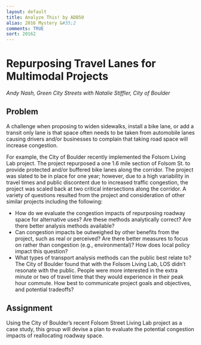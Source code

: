 ```yaml
---
layout: default
title: Analyze This! by ADB50
alias: 2016 Mystery &#35;2
comments: TRUE
sort: 20162
---
```


# Repurposing Travel Lanes for Multimodal Projects

*Andy Nash, Green City Streets with Natalie Stiffler, City of Boulder*

## Problem

A challenge when proposing to widen sidewalks, install a bike lane, or add a transit only lane is that space often needs to be taken from automobile lanes causing drivers and/or businesses to complain that taking road space will increase congestion.

For example, the City of Boulder recently implemented the Folsom Living Lab project. The project repurposed a one 1.6 mile section of Folsom St. to provide protected and/or buffered bike lanes along the corridor. The project was slated to be in place for one year; however, due to a high variability in travel times and public discontent due to increased traffic congestion, the project was scaled back at two critical intersections along the corridor. A variety of questions resulted from the project and consideration of other similar projects including the following:

* How do we evaluate the congestion impacts of repurposing roadway space for alternative uses? Are these methods analytically correct? Are there better analysis methods available?
* Can congestion impacts be outweighed by other benefits from the project, such as real or perceived? Are there better measures to focus on rather than congestion (e.g., environmental)? How does local policy impact this question?
* What types of transport analysis methods can the public best relate to? The City of Boulder found that with the Folsom Living Lab, LOS didn’t resonate with the public. People were more interested in the extra minute or two of travel time that they would experience in their peak hour commute. How best to communicate project goals and objectives, and potential tradeoffs?

## Assignment

Using the City of Boulder’s recent Folsom Street Living Lab project as a case study, this group will devise a plan to evaluate the potential congestion impacts of reallocating roadway space.
